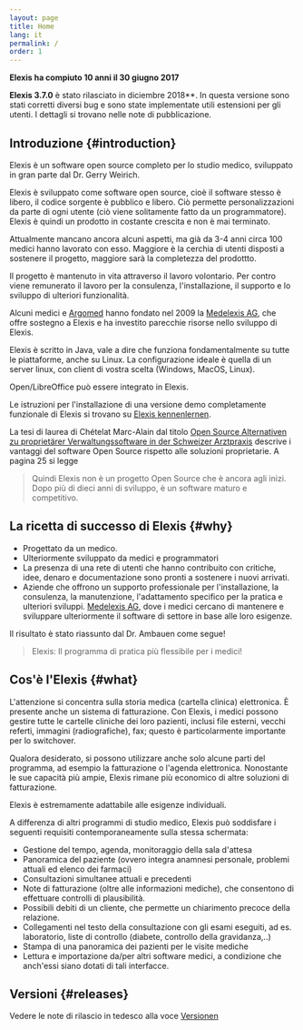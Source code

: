 ```yaml
---
layout: page
title: Home
lang: it
permalink: /
order: 1
---
```


**Elexis ha compiuto 10 anni il 30 giugno 2017**

**Elexis 3.7.0** è stato rilasciato in diciembre 2018**. In questa versione sono stati corretti diversi bug e sono state implementate utili estensioni per gli utenti. I dettagli si trovano nelle note di pubblicazione.


Introduzione {#introduction}
----------
 
Elexis è un software open source completo per lo studio medico, sviluppato in gran parte dal Dr. Gerry Weirich.

Elexis è sviluppato come software open source, cioè il software stesso è libero, il codice sorgente è pubblico e libero. Ciò permette personalizzazioni da parte di ogni utente (ciò viene solitamente fatto da un programmatore). Elexis è quindi un prodotto in costante crescita e non è mai terminato.

Attualmente mancano ancora alcuni aspetti, ma già da 3-4 anni circa 100 medici hanno lavorato con esso. Maggiore è la cerchia di utenti disposti a sostenere il progetto, maggiore sarà la completezza del prodottto.

Il progetto è mantenuto in vita attraverso il lavoro volontario. Per contro viene remunerato il lavoro per la consulenza, l'installazione, il supporto e lo sviluppo di ulteriori funzionalità.

Alcuni medici e [Argomed](http://www.argomed.ch/) hanno fondato nel 2009 la [Medelexis AG](http://www.medelexis.ch), che offre sostegno a Elexis e ha investito parecchie risorse nello sviluppo di Elexis.

Elexis è scritto in Java, vale a dire che funziona fondamentalmente su tutte le piattaforme, anche su Linux. La configurazione ideale è quella di un server linux, con client di vostra scelta (Windows, MacOS, Linux).

Open/LibreOffice può essere integrato in Elexis.

Le istruzioni per l'installazione di una versione demo completamente funzionale di Elexis si trovano su  [Elexis kennenlernen](https://wiki.elexis.info/Installation_Elexis_3.0_OpenSource).

La tesi di laurea di Chételat Marc-Alain dal titolo  [Open Source
Alternativen zu proprietärer Verwaltungssoftware in der Schweizer
Arztpraxis](http://www.digitale-nachhaltigkeit.unibe.ch/unibe/portal/fak_wiso/a_bwl/inst_wi/abt_digital/content/e273593/e393023/e393029/e393448/Chetelat2015_OSSArztpraxisLoesung_ger.pdf) descrive i vantaggi del software Open Source rispetto alle soluzioni proprietarie. A pagina 25 si legge

>  Quindi Elexis non è un progetto Open Source che è ancora agli inizi. Dopo più di dieci anni di sviluppo, è un software maturo e competitivo.

La ricetta di successo di Elexis {#why}
----------------------------

* Progettato da un medico.
*  Ulteriormente sviluppato da medici e programmatori
*  La presenza di una rete di utenti che hanno contribuito con critiche, idee, denaro e documentazione sono pronti a sostenere i nuovi arrivati.
*   Aziende che offrono un supporto professionale per l'installazione, la consulenza, la manutenzione, l'adattamento specifico per la pratica e ulteriori sviluppi.
    [Medelexis AG](http://www.medelexis.ch), dove i medici cercano di mantenere e sviluppare ulteriormente il software di settore in base alle loro esigenze.

Il risultato è stato riassunto dal Dr. Ambauen come segue!

> Elexis: Il programma di pratica più flessibile per i medici!

Cos'è l'Elexis {#what}
--------------

L'attenzione si concentra sulla storia medica (cartella clinica) elettronica. È presente anche un sistema di fatturazione. Con Elexis, i medici possono gestire tutte le cartelle cliniche dei loro pazienti, inclusi file esterni, vecchi referti, immagini (radiografiche), fax; questo è particolarmente importante per lo switchover.

Qualora desiderato, si possono utilizzare anche solo alcune parti del programma, ad esempio la fatturazione o l'agenda elettronica. Nonostante le sue capacità più ampie, Elexis rimane più economico di altre soluzioni di fatturazione.

Elexis è estremamente adattabile alle esigenze individuali.

A differenza di altri programmi di studio medico, Elexis può soddisfare i seguenti requisiti contemporaneamente sulla stessa schermata:

* Gestione del tempo, agenda, monitoraggio della sala d'attesa
* Panoramica del paziente (ovvero integra anamnesi personale, problemi attuali ed elenco dei farmaci)
* Consultazioni simultanee attuali e precedenti
* Note di fatturazione (oltre alle informazioni mediche), che consentono di effettuare controlli di plausibilità.
* Possibili debiti di un cliente, che permette un chiarimento precoce della relazione.
* Collegamenti nel testo della consultazione con gli esami eseguiti, ad es. laboratorio, liste di controllo (diabete, controllo della gravidanza,..)
* Stampa di una panoramica dei pazienti per le visite mediche
* Lettura e importazione da/per altri software medici, a condizione che anch'essi siano dotati di tali interfacce.

Versioni {#releases}
----
Vedere le note di rilascio in tedesco alla voce  [Versionen](/index.html#releases)

